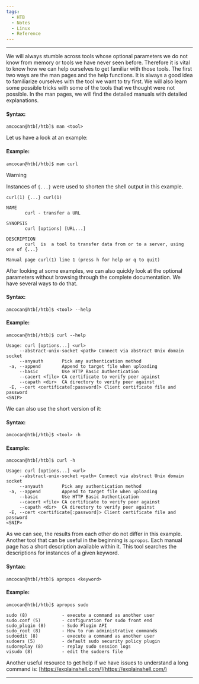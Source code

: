 ```yaml
---
tags:
  - HTB
  - Notes
  - Linux
  - Reference
---
```

___
We will always stumble across tools whose optional parameters we do not know from memory or tools we have never seen before. Therefore it is vital to know how we can help ourselves to get familiar with those tools. The first two ways are the man pages and the help functions. It is always a good idea to familiarize ourselves with the tool we want to try first. We will also learn some possible tricks with some of the tools that we thought were not possible. In the man pages, we will find the detailed manuals with detailed explanations.
#### Syntax:

```shell-session
amcocan@htb[/htb]$ man <tool>
```

Let us have a look at an example:
#### Example:

```shell-session
amcocan@htb[/htb]$ man curl
```

>[!warning]
>Instances of `{...}` were used to shorten the shell output in this example.

```shell-session
curl(1) {...} curl(1)

NAME
       curl - transfer a URL

SYNOPSIS
       curl [options] [URL...]

DESCRIPTION
       curl  is  a tool to transfer data from or to a server, using one of {...}

Manual page curl(1) line 1 (press h for help or q to quit)

```

After looking at some examples, we can also quickly look at the optional parameters without browsing through the complete documentation. We have several ways to do that.
#### Syntax:

```shell-session
amcocan@htb[/htb]$ <tool> --help
```
#### Example:

```shell-session
amcocan@htb[/htb]$ curl --help

Usage: curl [options...] <url>
     --abstract-unix-socket <path> Connect via abstract Unix domain socket
     --anyauth       Pick any authentication method
 -a, --append        Append to target file when uploading
     --basic         Use HTTP Basic Authentication
     --cacert <file> CA certificate to verify peer against
     --capath <dir>  CA directory to verify peer against
 -E, --cert <certificate[:password]> Client certificate file and password
<SNIP>
```

We can also use the short version of it:
#### Syntax:

```shell-session
amcocan@htb[/htb]$ <tool> -h
```
#### Example:

```shell-session
amcocan@htb[/htb]$ curl -h

Usage: curl [options...] <url>
     --abstract-unix-socket <path> Connect via abstract Unix domain socket
     --anyauth       Pick any authentication method
 -a, --append        Append to target file when uploading
     --basic         Use HTTP Basic Authentication
     --cacert <file> CA certificate to verify peer against
     --capath <dir>  CA directory to verify peer against
 -E, --cert <certificate[:password]> Client certificate file and password
<SNIP>
```

As we can see, the results from each other do not differ in this example. Another tool that can be useful in the beginning is `apropos`. Each manual page has a short description available within it. This tool searches the descriptions for instances of a given keyword.
#### Syntax:

```shell-session
amcocan@htb[/htb]$ apropos <keyword>
```
#### Example:

```shell-session
amcocan@htb[/htb]$ apropos sudo

sudo (8)             - execute a command as another user
sudo.conf (5)        - configuration for sudo front end
sudo_plugin (8)      - Sudo Plugin API
sudo_root (8)        - How to run administrative commands
sudoedit (8)         - execute a command as another user
sudoers (5)          - default sudo security policy plugin
sudoreplay (8)       - replay sudo session logs
visudo (8)           - edit the sudoers file
```

Another useful resource to get help if we have issues to understand a long command is: [https://explainshell.com/](https://explainshell.com/)
___